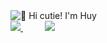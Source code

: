 <img src="https://i.pinimg.com/originals/d2/40/dd/d240ddbcf97be8749949be6360a02bd9.gif" alt="👋 Hi cutie! I'm Huy"/>

<div class="container">
    <div class="banner">
        <a href="https://www.linkedin.com/in/huy-l%C3%AA-0871a92b8/">
            <img src="https://img.shields.io/badge/Linkedin-%231DA1F2.svg?style=for-the-badge&logo=Linkedin&logoColor=white">
        </a>
        &nbsp;&nbsp;&nbsp;&nbsp;&nbsp;&nbsp;&nbsp;&nbsp;
        <a href="https://www.instagram.com/nhois031/">
            <img src="https://img.shields.io/badge/Instagram-%23E4405F.svg?style=for-the-badge&logo=Instagram&logoColor=white">                    
        </a>
    </div>
</div>
